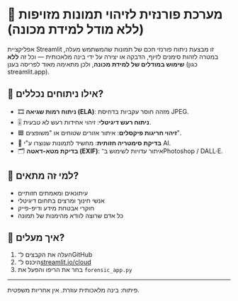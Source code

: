 
# 🔎 מערכת פורנזית לזיהוי תמונות מזויפות (ללא מודל למידת מכונה)

אפליקציית Streamlit זו מבצעת ניתוח פורנזי חכם של תמונות שהמשתמש מעלה, במטרה לזהות סימנים לזיוף, הדבקה או יצירה על ידי בינה מלאכותית — וכל זה **ללא שימוש במודלים של למידת מכונה**, ולכן מתאימה מאוד לפריסה בענן (כגון streamlit.app).

## 🧩 אילו ניתוחים נכללים?

- 🎞️ **ניתוח רמות שגיאה (ELA)**: מזהה חוסר עקביות בדחיסת JPEG.
- 🎚️ **ניתוח רעש דיגיטלי**: זיהוי אחידות רעש לא טבעית.
- 🟦 **זיהוי חריגות פיקסלים**: איתור אזורים שטוחים או "משופצים".
- 🔁 **בדיקת סימטריה חזותית**: מחשיד לתמונות שנוצרו ע"י AI.
- 🗂️ **בדיקת מטא-דאטה (EXIF)**: איתור עדויות לשימוש ב־Photoshop / DALL·E.

## 🎯 למי זה מתאים?

- עיתונאים ומאמתים חזותיים
- אנשי חינוך ומרצים בתחום דיגיטלי
- חוקרי אבטחת מידע ודיפ-פייק
- כל אדם שרוצה לוודא מהימנות של תמונה

## 🚀 איך מעלים?

1. העלה את הקבצים ל־GitHub
2. היכנס ל־[streamlit.io/cloud](https://streamlit.io/cloud)
3. בחר את הריפו והפעל את `forensic_app.py`

---

פיתוח: בינה מלאכותית עוזרת. אין אחריות משפטית.
